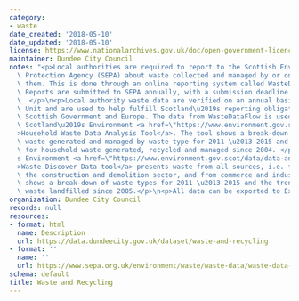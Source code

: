 ```yaml
---
category:
- waste
date_created: '2018-05-10'
date_updated: '2018-05-10'
license: https://www.nationalarchives.gov.uk/doc/open-government-licence/version/3/
maintainer: Dundee City Council
notes: "<p>Local authorities are required to report to the Scottish Environmental\
  \ Protection Agency (SEPA) about waste collected and managed by or on behalf of\
  \ them. This is done through an online reporting system called WasteDataFlow (WDF).\
  \ Reports are submitted to SEPA annually, with a submission deadline of 28 February.\
  \  </p>\n<p>Local authority waste data are verified on an annual basis by the Data\
  \ Unit and are used to help fulfill Scotland\u2019s reporting obligations to the\
  \ Scottish Government and Europe. The data from WasteDataFlow is used to populate\
  \ Scotland\u2019s Environment <a href=\"https://www.environment.gov.scot/data/data-analysis/household-waste/\"\
  >Household Waste Data Analysis Tool</a>. The tool shows a break-down of household\
  \ waste generated and managed by waste type for 2011 \u2013 2015 and the trends\
  \ for household waste generated, recycled and managed since 2004. </p>\n<p>The Scotland\u2019\
  s Environment <a href=\"https://www.environment.gov.scot/data/data-analysis/waste-from-all-sources/\"\
  >Waste Discover Data tool</a> presents waste from all sources, i.e. from households,\
  \ the construction and demolition sector, and from commerce and industry. The tool\
  \ shows a break-down of waste types for 2011 \u2013 2015 and the trend for Scottish\
  \ waste landfilled since 2005.</p>\n<p>All data can be exported to Excel if required.</p>"
organization: Dundee City Council
records: null
resources:
- format: html
  name: Description
  url: https://data.dundeecity.gov.uk/dataset/waste-and-recycling
- format: ''
  name: ''
  url: https://www.sepa.org.uk/environment/waste/waste-data/waste-data-reporting/waste-data-for-scotland/
schema: default
title: Waste and Recycling
---
```

